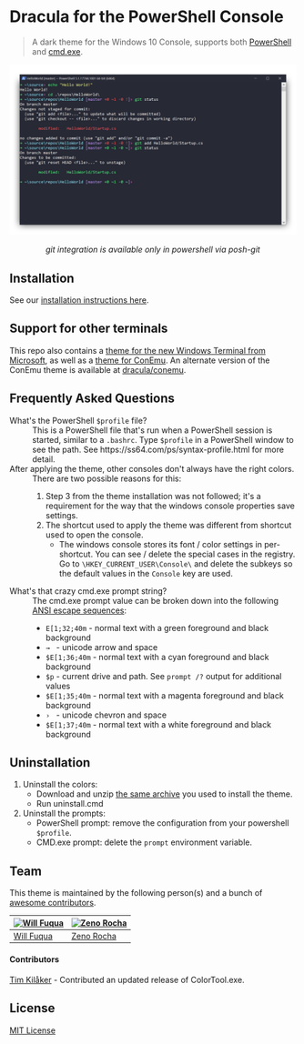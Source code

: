 # Dracula for the PowerShell Console

> A dark theme for the Windows 10 Console, supports both [PowerShell](https://github.com/PowerShell/PowerShell) and [cmd.exe](https://en.wikipedia.org/wiki/Cmd.exe).

![Screenshot](./screenshot.png)

<p align="center"><i>git integration is available only in powershell via posh-git</i></p>

## Installation

See our [installation instructions here](https://github.com/dracula/powershell/blob/master/INSTALL.md).

## Support for other terminals

This repo also contains a [theme for the new Windows Terminal from Microsoft](https://github.com/dracula/powershell/blob/master/theme/Windows%2010%20Terminal%20Dracula%20Theme.json), as well as a [theme for ConEmu](https://github.com/dracula/powershell/blob/master/theme/ConEmu-Dracula-Theme.xml). An alternate version of the ConEmu theme is available at [dracula/conemu](https://github.com/dracula/conemu).

## Frequently Asked Questions

<dl>
    <dt><a id="profile-explanation" name="profile-explanation">What's the PowerShell <code>$profile</code> file?</a></dt>
    <dd>This is a PowerShell file that's run when a PowerShell session is started, similar to a <code>.bashrc</code>. Type <code>$profile</code> in a PowerShell window to see the path. See https://ss64.com/ps/syntax-profile.html for more detail.</dd>
    <dt>After applying the theme, other consoles don't always have the right colors.</dt>
    <dd>There are two possible reasons for this:
        <ol>
            <li>Step 3 from the theme installation was not followed; it's a requirement for the way that the windows console properties save settings.</li>
            <li>The shortcut used to apply the theme was different from shortcut used to open the console.
                <ul>
                    <li>The windows console stores its font / color settings in per-shortcut. You can see / delete the special cases in the registry. Go to <code>\HKEY_CURRENT_USER\Console\</code> and delete the subkeys so the default values in the <code>Console</code> key are used.</li>
                </ul>
            </li>
        </ol>
    </dd>
    <dt>What's that crazy cmd.exe prompt string?</dt>
    <dd>The cmd.exe prompt value can be broken down into the following <a href="http://ascii-table.com/ansi-escape-sequences.php">ANSI escape sequences</a>:
        <ul>
            <li><code>E[1;32;40m</code> - normal text with a green foreground and black background</li>
            <li><code>→ </code> - unicode arrow and space</li>
            <li><code>$E[1;36;40m</code> - normal text with a cyan foreground and black background</li>
            <li><code>$p</code> - current drive and path. See <code>prompt /?</code> output for additional values</li>
            <li><code>$E[1;35;40m</code> - normal text with a magenta foreground and black background</li>
            <li><code>› </code> - unicode chevron and space</li>
            <li><code>$E[1;37;40m</code> - normal text with a white foreground and black background</li>
        </ul>
    </dd>
</dl>

## Uninstallation

1. Uninstall the colors:
    - Download and unzip [the same archive](https://raw.githubusercontent.com/waf/dracula-cmd/master/dist/ColorTool.zip) you used to install the theme.
    - Run uninstall.cmd
1. Uninstall the prompts:
    - PowerShell prompt: remove the configuration from your powershell `$profile`.
    - CMD.exe prompt: delete the `prompt` environment variable.

## Team

This theme is maintained by the following person(s) and a bunch of [awesome contributors](https://github.com/dracula/powershell/graphs/contributors).

[![Will Fuqua](https://avatars3.githubusercontent.com/u/97195?v=3&s=70)](https://github.com/waf) | [![Zeno Rocha](https://avatars2.githubusercontent.com/u/398893?v=3&s=70)](https://github.com/zenorocha)
--- | ---
[Will Fuqua](https://github.com/waf) | [Zeno Rocha](https://github.com/zenorocha)

#### Contributors

[Tim Kilåker](https://github.com/TKilaker) - Contributed an updated release of ColorTool.exe.

## License

[MIT License](./LICENSE)
